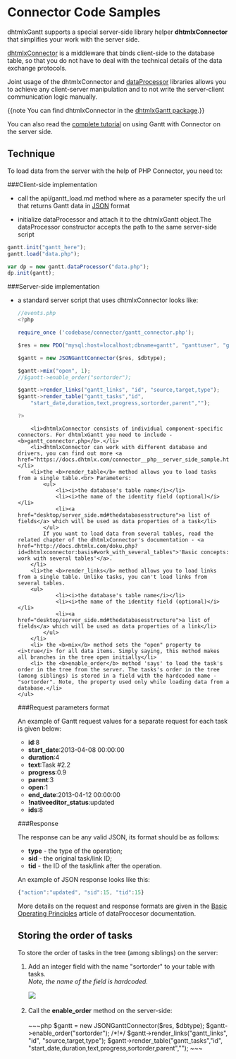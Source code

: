 Connector Code Samples
==============================

dhtmlxGantt supports a special server-side library helper **dhtmlxConnector** that simplifies your work with the server side.

[dhtmlxConnector](http://docs.dhtmlx.com/connector__php__index.html) is a middleware that binds client-side to the database table, so that you do not
have to deal with the technical details of the data exchange protocols.

Joint usage of the dhtmlxConnector and [dataProcessor](http://docs.dhtmlx.com/dataprocessor__index.html) libraries allows you 
to achieve any client-server manipulation and to not write the server-client communication logic manually.

{{note
You can find dhtmlxConnector in the <a href="http://dhtmlx.com/x/download/regular/dhtmlxGantt.zip">dhtmlxGantt package</a>.}}

You can also read the [complete tutorial](desktop/howtostart_connector.md) on using Gantt with Connector on the server side.

Technique
----------------------------------------------

To load data from the server with the help of PHP Connector, you need to:

###Client-side implementation

- call the api/gantt_load.md method where as a parameter specify the url that returns Gantt data in [JSON](desktop/supported_data_formats.md#json) format
            
- initialize dataProcessor and attach it to the dhtmlxGantt object.The dataProcessor constructor accepts the path to the same server-side script
            
~~~js
gantt.init("gantt_here");
gantt.load("data.php");

var dp = new gantt.dataProcessor("data.php");
dp.init(gantt);
~~~


###Server-side implementation
        
<ul>
	<li>a standard server script that uses dhtmlxConnector looks like:
           
~~~js
//events.php
<?php

require_once ('codebase/connector/gantt_connector.php');

$res = new PDO("mysql:host=localhost;dbname=gantt", "ganttuser", "ganttpwd");

$gantt = new JSONGanttConnector($res, $dbtype);

$gantt->mix("open", 1);
//$gantt->enable_order("sortorder");

$gantt->render_links("gantt_links", "id", "source,target,type");
$gantt->render_table("gantt_tasks","id",
	"start_date,duration,text,progress,sortorder,parent","");

?>
~~~
  </li>
	
    	<li>dhtmlxConnector consists of individual component-specific connectors. For dhtmlxGantt you need to include -  <b>gantt_connector.php</b>.</li>
    	<li>dhtmlxConnector can work with different database and drivers, you can find out more <a href="https://docs.dhtmlx.com/connector__php__server_side_sample.html">here</a>. </li>
        <li>the <b>render_table</b> method allows you to load tasks from a single table.<br> Parameters:
        	<ul>
            	<li><i>the database's table name</i></li>
                <li><i>the name of the identity field (optional)</i></li>
                <li><a href="desktop/server_side.md#thedatabasesstructure">a list of fields</a> which will be used as data properties of a task</li>
            </ul>
            If you want to load data from several tables, read the related chapter of the dhtmlxConnector's documentation - <a href="http://docs.dhtmlx.com/doku.php?id=dhtmlxconnector:basis#work_with_several_tables">'Basic concepts: work with several tables'</a>.
        </li>
        <li>the <b>render_links</b> method allows you to load links from a single table. Unlike tasks, you can't load links from several tables.
        <ul>
            	<li><i>the database's table name</i></li>
                <li><i>the name of the identity field (optional)</i></li>
                <li><a href="desktop/server_side.md#thedatabasesstructure">a list of fields</a> which will be used as data properties of a link</li>
            </ul>
        </li>
        <li> the <b>mix</b> method sets the "open" property to <i>true</i> for all data items. Simply saying, this method makes all branches in the tree open initially</li>
        <li> the <b>enable_order</b> method 'says' to load the task's order in the tree from the server. The tasks's order in the tree (among siblings) is stored in a field with the hardcoded name - "sortorder". Note, the property used only while loading data from a database.</li>
    </ul>
	

###Request parameters format

An example of Gantt request values for a separate request for each task is given below:

- **id**:8
- **start_date**:2013-04-08 00:00:00
- **duration**:4
- **text**:Task #2.2
- **progress**:0.9
- **parent**:3
- **open**:1
- **end_date**:2013-04-12 00:00:00
- **!nativeeditor_status**:updated
- **ids**:8

###Response

The response can be any valid JSON, its format should be as follows:

- **type** - the type of the operation;
- **sid** - the original task/link ID;
- **tid** - the ID of the task/link after the operation. 

An example of JSON response looks like this:

~~~js
{"action":"updated", "sid":15, "tid":15}
~~~

More details on the request and response formats are given in the [Basic Operating Principles](http://docs.dhtmlx.com/dataprocessor__basic_principles.html#schedulerrequestparamsexamples) article
of dataProccesor documentation.

Storing the order of tasks
-------------------------------------------------
To store the order of tasks in the tree (among siblings) on the server:

<ol>
	<li>Add an integer field with the name "sortorder" to your table with tasks.<br> <i>Note, the name of the field is hardcoded. </i><br>
<img style="padding-top:15px; padding-bottom:15px;" src="desktop/tasks_order.png"/>    
    </li>
	<li>Call the <b>enable_order</b> method on the server-side:<br> <br>
~~~php
$gantt = new JSONGanttConnector($res, $dbtype);
$gantt->enable_order("sortorder");  /*!*/
$gantt->render_links("gantt_links", "id", "source,target,type");
$gantt->render_table("gantt_tasks","id",
	"start_date,duration,text,progress,sortorder,parent","");
~~~
	</li>
</ol>